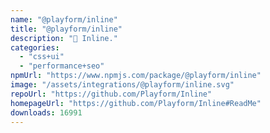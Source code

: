 ```yaml
---
name: "@playform/inline"
title: "@playform/inline"
description: "🦔 Inline."
categories:
  - "css+ui"
  - "performance+seo"
npmUrl: "https://www.npmjs.com/package/@playform/inline"
image: "/assets/integrations/@playform/inline.svg"
repoUrl: "https://github.com/Playform/Inline"
homepageUrl: "https://github.com/Playform/Inline#ReadMe"
downloads: 16991
---
```

